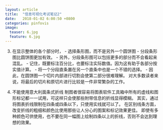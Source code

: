 ```yaml
---
layout: article
title:  "信息可视化考试笔记2"
date:   2018-01-02 6:00:50 +0800
categories: pinfovis 
image:
  teaser: 6.jpg
  feature: 6.jpg
---
```

 3. 在显示整体的各个部分时， - 选择条形图，而不是另外一个圆饼图 - 分段条形图比圆饼图更加有效。 - 另外，分段条形图可以包括更多的部分而不会看起来混乱。 - 记住，既要标注百分比，也要标注实际数值。因为这有助于各部分按实值计算。 - 将一个分段直条置在另一个直条中也是一个不错的选择。 - 因此，在圆饼图一个切片内部进行切割会使第二部分很难理解。 对大多数读者来说，将最后的切片和原切片进行比较是一件非常繁杂的工作。  

4. 不能使用意大利面条式折线
制图者很容易将图表软件工具箱中所有的虚线和图形标记都一一试用，可这样只会使那些附带信息的折线显得模糊。
其实，通过将图表折线限制在四条或四条以下，只使用实线就可以了。
在区别线条方面，改变折线的粗细和颜色比使用那些让人分心的图案和标记效果更佳。
即使有多种颜色可供使用，也不要在同一幅图上绘制四条以上的折线，否则不会达到理想的效果。